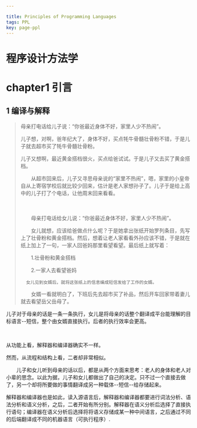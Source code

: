 ```yaml
---

title: Principles of Programming Languages
tags: PPL
key: page-ppl
---
```








# 程序设计方法学

# chapter1 引言

## 1 编译与解释

> 母亲打电话给儿子说：“你爸最近身体不好，家里人少不热闹”。
>
>  	儿子想，对啊，爸年纪大了，身体不好，买点牦牛骨髓壮骨粉不错，于是儿子就去超市买了牦牛骨髓壮骨粉。
>
> ​	儿子又想啊，最近黄金搭档很火，买点给爸试试。于是儿子又去买了黄金搭档。
>
> 　　从超市回来后，儿子又寻思母亲说的“家里不热闹”，嗯，家里的小皇帝自从上寄宿学校后就比较少回来，估计是老人家想孙子了。儿子于是给上高中的儿子打了个电话，让他周末回来看看。
>
> 　　
>
> 　　母亲打电话给女儿说：“你爸最近身体不好，家里人少不热闹”。
>
> 　　女儿就想，应该给爸做点什么呢？于是她拿出张纸开始罗列条目，先写上了壮骨粉和黄金搭档。然后，想着让老人家看看外孙应该不错，于是就在纸上加上了一句，一家人回爸妈那里看望看望。最后纸上就写着：
>
> 　　1.壮骨粉和黄金搭档
>
> 　　2.一家人去看望爸妈
>
>   	女儿见到女婿后，就将这张纸上的信息编成短信发给了工作的女婿。
>
> 　　女婿一看就明白了，下班后先去超市买了补品，然后开车回家带着妻儿就去看望岳父岳母了。



儿子对于母亲的话是一条一条执行，女儿是将母亲的话整个翻译成平台能理解的目标语言--短信，整个由女婿直接执行。后者的执行效率会更高。

 <br/>

从功能上看，解释器和编译器确实不一样。 



然而，从流程和结构上看，二者却非常相似。  



　　儿子和女儿听到母亲的话以后，都是从两个方面来思考：老人的身体和老人对小辈的思念。以此为据，儿子和女儿都做出了自己的决定。只不过一个直接去做了，另一个却将所要做的事情翻译成另一种载体--短信--给存储起来。  



​	  解释器和编译器也是如此，读入源语言后，解释器和编译器都要进行词法分析、语法分析和语义分析，之后，二者开始有所分别。解释器在语义分析后选择了直接执行语句；编译器在语义分析后选择将将语义存储成某一种中间语言，之后通过不同的后端翻译成不同的机器语言（可执行程序）. 




